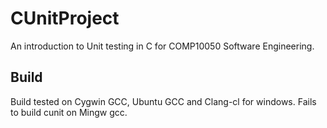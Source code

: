 # CUnitProject
An introduction to Unit testing in C for COMP10050 Software Engineering.


## Build

Build tested on Cygwin GCC, Ubuntu GCC and Clang-cl for windows. Fails to build cunit on Mingw gcc.
